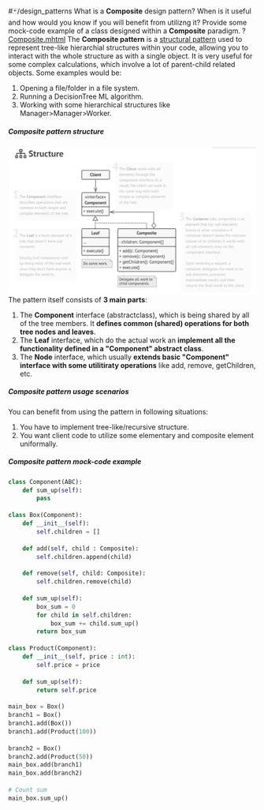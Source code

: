 #🃏/design_patterns
What is a **Composite** design pattern? When is it useful and how would you know if you will benefit from utilizng it? Provide some mock-code example of a class designed within a **Composite** paradigm.
?
[Composite.mhtml](../../📁%20files/Composite.mhtml)
The **Composite pattern** is a [structural pattern](Structural%20patterns.md)  used to represent tree-like hierarchial structures within your code, allowing you to interact with the whole structure as with a single object. It is very useful for some complex calculations, which involve a lot of parent-child related objects. Some examples would be:
1. Opening a file/folder in a file system.
2. Running a DecisionTree ML algorithm.
3. Working with some hierarchical structures like Manager>Manager>Worker.
##### Composite pattern structure
![Pasted image 20240830114258.png](../../📁%20files/Pasted%20image%2020240830114258.png)
The pattern itself consists of **3 main parts**:
1. The **Component** interface (abstractclass), which is being shared by all of the tree members. It **defines common (shared) operations for both tree nodes and leaves**.
2. The **Leaf** interface, which do the actual work an **implement all the functionality defined in a "Component" abstract class**.
3. The **Node** interface, which usually **extends basic "Component" interface with some utilitiraty operations** like add, remove, getChildren, etc.
##### Composite pattern usage scenarios
You can benefit from using the pattern in following situations:
1. You have to implement tree-like/recursive structure.
2. You want client code to utilize some elementary and composite element uniformally.
##### Composite pattern mock-code example
```python
class Component(ABC):
	def sum_up(self):
		pass

class Box(Component):
	def __init__(self):
		self.children = []
		
	def add(self, child : Composite):
		self.children.append(child)
		
	def remove(self, child: Composite):
		self.children.remove(child)

	def sum_up(self):
		box_sum = 0
		for child in self.children:
			box_sum += child.sum_up()
		return box_sum

class Product(Component):
	def __init__(self, price : int):
		self.price = price
		
	def sum_up(self):
		return self.price

main_box = Box()
branch1 = Box()
branch1.add(Box())
branch1.add(Product(100))

branch2 = Box()
branch2.add(Product(50))
main_box.add(branch1)
main_box.add(branch2)

# Count sum
main_box.sum_up()

```

